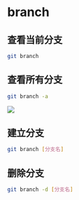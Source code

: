 <!--
 * @Description: 
 * @Version: 1.0
 * @Author: DaLao
 * @Email: dalao@xxx.com
 * @Date: 2021-03-17 18:20:22
 * @LastEditors: daLao
 * @LastEditTime: 2023-04-23 10:12:52
-->

# branch

## 查看当前分支

```sh
git branch
```

## 查看所有分支

```sh
git branch -a
```

![](https://cdn.hurra.ltd/img/20220112081438.png)

## 建立分支

```sh
git branch [分支名]
```

## 删除分支

```sh
git branch -d [分支名]
```
